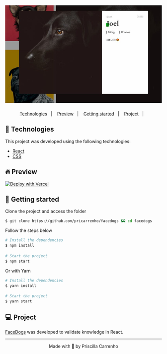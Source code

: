 <h1 align="center">
    <img alt="FaceDogs" title="FaceDogs" src=".github/assets/dogs.jpg" />
</h1>

<p align="center">
  <a href="#-technologies">Technologies</a>&nbsp;&nbsp;&nbsp;|&nbsp;&nbsp;&nbsp;
  <a href="#-preview">Preview</a>&nbsp;&nbsp;&nbsp;|&nbsp;&nbsp;&nbsp;
  <a href="#-Getting-started">Getting started</a>&nbsp;&nbsp;&nbsp;|&nbsp;&nbsp;&nbsp;
  <a href="#-project">Project</a>&nbsp;&nbsp;&nbsp;|&nbsp;&nbsp;&nbsp;
</p>

## 🧪 Technologies

This project was developed using the following technologies:

- [React](https://reactjs.org/)
- [CSS](https://www.w3.org/Style/CSS/Overview.en.html)

## 🔥 Preview

[![Deploy with Vercel](https://vercel.com/button)](https://facedogs.pricarrenho.com.br)

## 🚀 Getting started

Clone the project and access the folder

```bash
$ git clone https://github.com/pricarrenho/facedogs && cd facedogs
```

Follow the steps below

```bash
# Install the dependencies
$ npm install

# Start the project
$ npm start

```

Or with Yarn

```bash
# Install the dependencies
$ yarn install

# Start the project
$ yarn start

```

## 💻 Project

[FaceDogs](https://facedogs.pricarrenho.com.br) was developed to validate knowledge in React.

---

<p align="center">Made with 💜 by Priscilla Carrenho</p>
